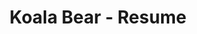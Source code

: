 ---
title: Koala Bear - Resume
layout: default
# Main Screen
first-name: Koala
last-name: Bear
mobile: (317) 585-8468
street: 3542 Berry Street
region: Cheyenne Wells, CO
email: name@mail.com
summary: I am experienced in leveraging agile frameworks to provide a robust synopsis for high level overviews. Iterative approaches to corporate strategy foster collaborative thinking to further the overall value proposition.
linkedin: "#"
github: "#"
twitter: "#"
facebook: "#"
# Experience
experience-section: 1
education-section: 1
skills-section: 1
interests-section: 1
awards-section: 1
---